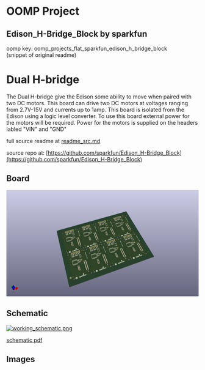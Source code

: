 # OOMP Project  
## Edison_H-Bridge_Block  by sparkfun  
  
oomp key: oomp_projects_flat_sparkfun_edison_h_bridge_block  
(snippet of original readme)  
  
Dual H-bridge  
=====================  
  
The Dual H-bridge give the Edison some ability to move when paired with two DC motors.  This board can drive two DC motors at voltages ranging from 2.7V-15V and currents up to 1amp.  This board is isolated from the Edison using a logic level converter.  To use this board external power for the motors will be required.  Power for the motors is supplied on the headers labled "VIN" and "GND"  
  
  full source readme at [readme_src.md](readme_src.md)  
  
source repo at: [https://github.com/sparkfun/Edison_H-Bridge_Block](https://github.com/sparkfun/Edison_H-Bridge_Block)  
## Board  
  
[![working_3d.png](working_3d_600.png)](working_3d.png)  
## Schematic  
  
[![working_schematic.png](working_schematic_600.png)](working_schematic.png)  
  
[schematic pdf](working_schematic.pdf)  
## Images  
